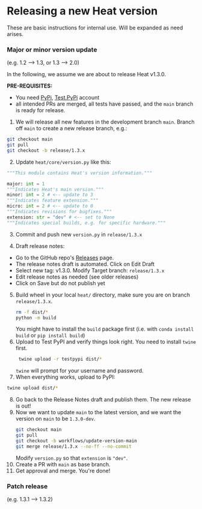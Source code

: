 # Releasing a new Heat version

These are basic instructions for internal use. Will be expanded as need arises.

### Major or minor version update
(e.g. 1.2 --> 1.3, or 1.3 --> 2.0)

In the following, we assume we are about to release Heat v1.3.0.

**PRE-REQUISITES:**
- You need [PyPi](https://pypi.org/), [Test.PyPi](https://test.pypi.org/) account
- all intended PRs are merged, all tests have passed, and the `main` branch is ready for release.

1. We will release all new features in the development branch `main`. Branch off  `main` to create a new release branch, e.g.:
```bash
git checkout main
git pull
git checkout -b release/1.3.x
```

2. Update `heat/core/version.py` like this:
```python
"""This module contains Heat's version information."""

major: int = 1
"""Indicates Heat's main version."""
minor: int = 2 # <-- update to 3
"""Indicates feature extension."""
micro: int = 2 # <-- update to 0
"""Indicates revisions for bugfixes."""
extension: str = "dev" # <-- set to None
"""Indicates special builds, e.g. for specific hardware."""
```

3. Commit and push new `version.py` in `release/1.3.x`

4. Draft release notes:
  - Go to the GitHub repo's [Releases](https://github.com/helmholtz-analytics/heat/releases) page.
  - The release notes draft is automated. Click on Edit Draft
  - Select new tag: v1.3.0. Modify Target branch: `release/1.3.x`
  - Edit release notes as needed (see older releases)
  - Click on Save but do not publish yet

5. Build wheel in your local `heat/` directory, make sure you are on branch `release/1.3.x`.
   ```bash
   rm -f dist/*
   python -m build
   ```
   You might have to install the `build` package first (i.e. with `conda install build` or `pip install build`)
 6. Upload to Test PyPI and verify things look right. You need to install `twine` first.
    ```bash
     twine upload -r testpypi dist/*
     ```
    `twine` will prompt for your username and password.
 7. When everything works, upload to PyPI:
   ```bash
   twine upload dist/*
   ```
 8. Go back to the Release Notes draft and publish them. The new release is out!
 9. Now we want to update `main` to the latest version, and we want the version on `main` to be `1.3.0-dev`.
    ```bash
    git checkout main
    git pull
    git checkout -b workflows/update-version-main
    git merge release/1.3.x --no-ff --no-commit
    ```
    Modify `version.py` so that `extension` is `"dev"`. 
 11. Create a PR with `main` as base branch.
 12. Get approval and merge. You're done!


### Patch release
(e.g. 1.3.1 --> 1.3.2)
